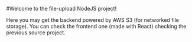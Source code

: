 #Welcome to the file-upload NodeJS project!

Here you may get the backend powered by AWS S3 (for networked file storage).
You can check the frontend one (made with React) checking the previous source project.
